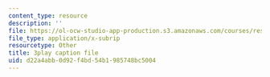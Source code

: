 ```yaml
---
content_type: resource
description: ''
file: https://ol-ocw-studio-app-production.s3.amazonaws.com/courses/res-tll-004-stem-concept-videos-fall-2013/d22a4abb0d92f4bd54b1985748bc5004_6HtVKlFNb2A.srt
file_type: application/x-subrip
resourcetype: Other
title: 3play caption file
uid: d22a4abb-0d92-f4bd-54b1-985748bc5004
---
```

